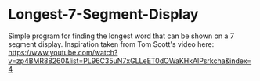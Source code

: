 # Longest-7-Segment-Display
 Simple program for finding the longest word that can be shown on a 7 segment display.
 Inspiration taken from Tom Scott's video here: https://www.youtube.com/watch?v=zp4BMR88260&list=PL96C35uN7xGLLeET0dOWaKHkAlPsrkcha&index=4
